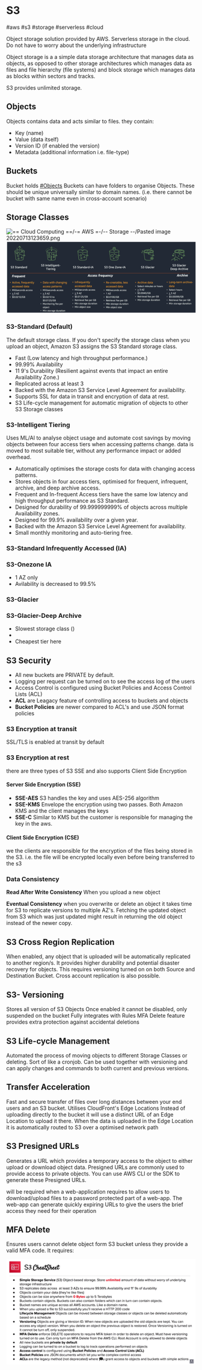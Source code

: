 # S3
#aws #s3 #storage #serverless #cloud 


Object storage solution provided by AWS.
Serverless storage in the cloud.
Do not have to worry about the underlying infrastructure

Object storage is  a a simple data storage architecture that manages data as objects, as opposed to other storage architectures which manages data as files and file hierarchy (file systems) and block storage which manages data as blocks within sectors and tracks.

S3 provides unlimited storage.


## Objects

Objects contains data and acts similar to files. they contain:
- Key (name)
- Value (data itself)
- Version ID (if enabled the version)
- Metadata (additional information i.e.  file-type)

## Buckets
Bucket holds [#Objects](#Objects) 
Buckets can have folders to organise Objects.
These should be unique universally similar to domain names. (i.e. there cannot be bucket with same name even in cross-account scenario)

## Storage Classes

![== Cloud Computing ==/-= AWS =-/-- Storage --/Pasted image 20220713123659.png](==%20Cloud%20Computing%20==/-=%20AWS%20=-/--%20Storage%20--/Pasted%20image%2020220713123659.png)
![Pasted image 20220714012155](-=%20AWS%20=-/--%20Storage%20--/Pasted%20image%2020220714012155.png)

### S3-Standard (Default)
 The default storage class. If you don't specify the storage class when you upload an object, Amazon S3 assigns the S3 Standard storage class.

- Fast (Low latency and high throughput performance.)
- 99.99% Availability
- 11 9's Durability (Resilient against events that impact an entire Availability Zone.)
- Replicated across at least 3 [](AWS#Avilability%20Zones%20AZ#Avilability%20Zones%20AZ#)
- Backed with the Amazon S3 Service Level Agreement for availability.
- Supports SSL for data in transit and encryption of data at rest.
- S3 Life-cycle management for automatic migration of objects to other S3 Storage classes


### S3-Intelligent Tiering
Uses ML/AI to analyse object usage and automate cost savings by moving objects between four access tiers when accessing patterns change. data is moved to most suitable tier, without any performance impact or added overhead.

-   Automatically optimises the storage costs for data with changing access patterns.
-   Stores objects in four access tiers, optimised for frequent, infrequent, archive, and deep archive access.
-   Frequent and In-frequent Access tiers have the same low latency and high throughput performance as S3 Standard.
-   Designed for durability of 99.999999999% of objects across multiple Availability zones.
-   Designed for 99.9% availability over a given year.
-   Backed with the Amazon S3 Service Level Agreement for availability.
-   Small monthly monitoring and auto-tiering free.


### S3-Standard Infrequently Accessed (IA)

### S3-Onezone IA

- 1 AZ only
- Avilability is decreased to 99.5%
### S3-Glacier
### S3-Glacier-Deep Archive
- Slowest storage class ()
- 
-  Cheapest tier here



## S3 Security
- All new buckets are PRIVATE by default.
- Logging per request can be turned on to see the access log of the users
- Access Control is configured using Bucket Policies and Access Control Lists (ACL)
- **ACL** are Leagacy feature of controlling access to buckets and objects
- **Bucket Policies** are newer compared to ACL's and use JSON format policies


### S3 Encryption at transit
SSL/TLS is enabled at transit by default


### S3 Encryption at rest
there are three types of S3 SSE and also supports Client Side Encryption


#### Server Side Encryption (SSE) 
- **SSE-AES** S3 handles the key and uses AES-256 algorithm
- **SSE-KMS** Envelope the encryption using two passes. Both Amazon KMS and the client manages the keys 
- **SSE-C** Similar to KMS but the customer is responsible for managing the key in the aws.


#### Client Side Encryption (CSE)
we the clients are responsible for the encryption of the files being stored in the S3. i.e. the file will be encrypted locally even before being transferred to the s3


### Data Consistency
**Read After Write Consistency**
When you upload a new object

**Eventual Consistency** 
when you overwrite or delete an object it takes time for S3 to replicate versions to multiple AZ's.
Fetching the updated object from S3 which was just updated might result in returning the old object instead of the newer copy.

## S3 Cross Region Replication

When enabled, any object that is uploaded will be automatically replicated to another region/s. It provides higher durability and potential disaster recovery for objects.
This requires versioning turned on on both Source and Destination Bucket. Cross account replication is also possible.


## S3- Versioning
Stores all version of S3 Objects
Once enabled it cannot be disabled, only suspended on the bucket
Fully integrates with [](-=%20AWS%20=-/--%20Storage%20--/S3.md#S3%20Life-cycle%20Management) Rules
MFA Delete feature provides extra protection against accidental deletions



## S3 Life-cycle Management

Automated the process of moving objects to different Storage Classes or deleting.
Sort of like a cronjob. 
Can be used together with versioning and can apply changes and commands to both current and previous versions.



## Transfer Acceleration

Fast and secure transfer of files over long distances between your end users and an S3 bucket.
Utilises CloudFront's Edge Locations
Instead of uploading directly to the bucket it will use a distinct URL of an Edge Location to upload it there.
When the data is uploaded in the Edge Location it is automatically routed to S3 over a optimised network path
 

## S3 Presigned URLs

Generates a URL which provides a temporary access to the object to either upload or download object data. Presigned URLs are commonly used to provide access to private objects. You can use AWS CLI or the SDK to generate these Presigned URLs.

will be required when a web-application requires to allow users to download/upload files to a password protected part of a web-app. The web-app can generate quickly expiring URLs to give the users the brief access they need for their operation

## MFA Delete

Ensures users cannot delete object form S3 bucket unless they provide a valid MFA code.
It requires: 



![Pasted image 20220714013034](-=%20AWS%20=-/--%20Storage%20--/Pasted%20image%2020220714013034.png)